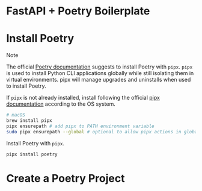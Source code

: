 # FastAPI + Poetry Boilerplate

# Install Poetry

> [!NOTE]
> The official [Poetry documentation](https://python-poetry.org/docs/) suggests to install Poetry with `pipx`. `pipx` is used to install Python CLI applications globally while still isolating them in virtual environments. pipx will manage upgrades and uninstalls when used to install Poetry.

If `pipx` is not already installed, install following the official [pipx documentation](https://pipx.pypa.io/stable/installation/) according to the OS system.

```sh
# macOS
brew install pipx
pipx ensurepath # add pipx to PATH environment variable
sudo pipx ensurepath --global # optional to allow pipx actions in global scope
```

Install Poetry with `pipx`.

```sh
pipx install poetry
```

# Create a Poetry Project

